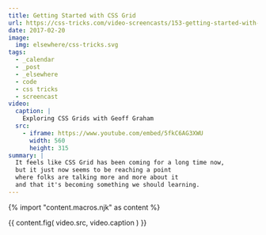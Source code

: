 ```yaml
---
title: Getting Started with CSS Grid
url: https://css-tricks.com/video-screencasts/153-getting-started-with-css-grid/
date: 2017-02-20
image:
  img: elsewhere/css-tricks.svg
tags:
  - _calendar
  - _post
  - _elsewhere
  - code
  - css tricks
  - screencast
video:
  caption: |
    Exploring CSS Grids with Geoff Graham
  src:
    - iframe: https://www.youtube.com/embed/5fkC6AG3XWU
      width: 560
      height: 315
summary: |
  It feels like CSS Grid has been coming for a long time now,
  but it just now seems to be reaching a point
  where folks are talking more and more about it
  and that it's becoming something we should learning.
---
```

{% import "content.macros.njk" as content %}

{{ content.fig(
  video.src,
  video.caption
) }}
